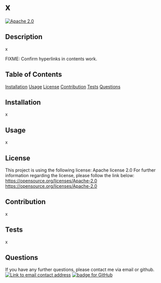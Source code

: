 
# x
[![Apache 2.0](https://img.shields.io/badge/License-Apache_2.0-purple?style=for-the-badge)](https://opensource.org/licenses/Apache-2.0)

## Description
x

FIXME: Confirm hyperlinks in contents work.
## Table of Contents
[Installation](#Installation)
[Usage](#Usage)
[License](#License)
[Contribution](#Contribution)
[Tests](#Tests)
[Questions](#Questions)

## Installation
x

## Usage
x

## License
This project is using the following license:
Apache license 2.0
 For further information regarding the license, please follow the link below:
 https://opensource.org/licenses/Apache-2.0
https://opensource.org/licenses/Apache-2.0

## Contribution 
x

## Tests
x

## Questions
If you have any further questions, please contact me via email or github.
<a href="mailto:x"><img alt="Link to email contact address" src="https://img.shields.io/badge/email-D14836?style=for-the-badge" target="_blank" /></a>  <a href="https://github.com/x"><img alt="badge for GitHub" src="https://img.shields.io/badge/github-%23121011.svg?style=for-the-badge&logo=github&logoColor=white" target="_blank" /></a>
